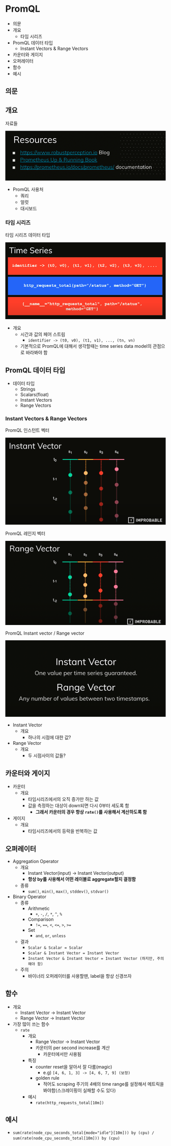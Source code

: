 # PromQL

- 의문
- 개요
  - 타임 시리즈
- PromQL 데이터 타입
  - Instant Vectors & Range Vectors
- 카운터와 게이지
- 오퍼레이터
- 함수
- 예시

## 의문

## 개요

자료들

![](./images/prometheus_resources1.png)

- PromQL 사용처
  - 쿼리
  - 얼럿
  - 대시보드

### 타임 시리즈

타임 시리즈 데이터 타입

![](./images/promql2.png)

- 개요
  - 시간과 값의 페어 스트림
    - `identifier -> (t0, v0), (t1, v1), ..., (tn, vn)`
  - 기본적으로 PromQL에 대해서 생각할때는 time series data model의 관점으로 바라봐야 함

## PromQL 데이터 타입

- 데이터 타입
  - Strings
  - Scalars(float)
  - Instant Vectors
  - Range Vectors

### Instant Vectors & Range Vectors

PromQL 인스턴트 벡터

![](./images/promql_instant_vector1.png)

PromQL 레인지 벡터

![](./images/promql_range_vector1.png)

PromQL Instant vector / Range vector

![](./images/promql3.png)

- Instant Vector
  - 개요
    - 하나의 시점에 대한 값?
- Range Vector
  - 개요
    - 두 시점사이의 값들?

## 카운터와 게이지

- 카운터
  - 개요
    - 타임시리즈에서의 오직 증가만 하는 값
    - 값을 측정하는 대상이 down되면 다시 0부터 세도록 함
      - **그래서 카운터의 경우 항상 `rate()`를 사용해서 계산하도록 함**
- 게이지
  - 개요
    - 타임시리즈에서의 등락을 반복하는 값

## 오퍼레이터

- Aggregation Operator
  - 개요
    - Instant Vector(input) -> Instant Vector(output)
    - **항상 by를 사용해서 어떤 레이블로 aggregate할지 결정함**
  - 종류
    - `sum()`, `min()`, `max()`, `stddev()`, `stdvar()`
- Binary Operator
  - 종류
    - Arithmetic
      - `+`, `-`, `/`, `*`, `^`, `%`
    - Comparison
      - `!=`, `==`, `<`, `<=`, `>`, `>=`
    - Set
      - `and`, `or`, `unless`
  - 결과
    - `Scalar & Scalar = Scalar`
    - `Scalar & Instant Vector = Instant Vector`
    - `Instant Vector & Instant Vector = Instant Vector (하지만, 주의해야 함)`
  - 주의
    - 바이너리 오퍼레이터를 사용할땐, label을 항상 신경쓰자

## 함수

- 개요
  - Instant Vector -> Instant Vector
  - Range Vector -> Instant Vector
- 가장 많이 쓰는 함수
  - `rate`
    - 개요
      - Range Vector -> Instant Vector
      - 카운터의 per second increase를 계산
        - 카운터에서만 사용됨
    - 특징
      - counter reset을 알아서 잘 다룸(magic)
        - e.g) `[4, 6, 1, 3] -> [4, 6, 7, 9] (보정)`
      - golden rule
        - 적어도 scraping 주기의 4배의 time range를 설정해서 메트릭을 봐야함(스크레이핑이 실패할 수도 있다)
    - 예시
      - `rate(http_requests_total[10m])`

## 예시

- `sum(rate(node_cpu_seconds_total{mode="idle"}[10m])) by (cpu) / sum(rate(node_cpu_seconds_total[10m])) by (cpu)`
